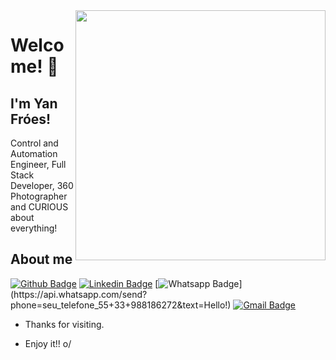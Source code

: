 <!--
**yanfroes/yanfroes** is a ✨ _special_ ✨ repository because its `README.md` (this file) appears on your GitHub profile.

Here are some ideas to get you started:

- 🔭 I’m currently working on ...
- 🌱 I’m currently learning ...
- 👯 I’m looking to collaborate on ...
- 🤔 I’m looking for help with ...
- 💬 Ask me about ...
- 📫 How to reach me: ...
- 😄 Pronouns: ...
- ⚡ Fun fact: ...
-->

	
<img align="right" width="400" height="400" src="https://yanfroes.com/images/IMG_20181225_223522_828.jpg">
 
# Welcome! 👋
 
## I'm Yan Fróes!
 
Control and Automation Engineer, Full Stack Developer, 360 Photographer and CURIOUS about everything!
 
 
## About me 
[![Github Badge](https://img.shields.io/badge/-Github-000?style=flat-square&logo=Github&logoColor=white&link=https://github.com/yanfroes)](https://github.com/yanfroes)
[![Linkedin Badge](https://img.shields.io/badge/-LinkedIn-blue?style=flat-square&logo=Linkedin&logoColor=white&link=https://www.linkedin.com/in/yanfroes/)](https://www.linkedin.com/in/yanfroes/)
[![Whatsapp Badge](https://img.shields.io/badge/-Whatsapp-4CA143?style=flat-square&labelColor=4CA143&logo=whatsapp&logoColor=white&link=https://api.whatsapp.com/send?phone=seu_telefone_55+33+988186272&text=Hello!)](https://api.whatsapp.com/send?phone=seu_telefone_55+33+988186272&text=Hello!)
[![Gmail Badge](https://img.shields.io/badge/-Gmail-c14438?style=flat-square&logo=Gmail&logoColor=white&link=mailto:yanfroesdev@gmail.com)](mailto:yanfroesdev@gmail.com)
 
- Thanks for visiting. 
 
- Enjoy it!! o/
